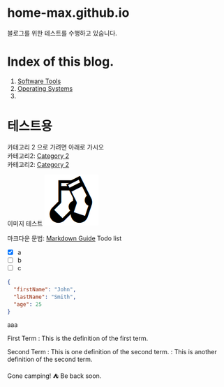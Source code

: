 # home-max.github.io
블로그를 위한 테스트를 수행하고 있숩니다.

# Index of this blog.

1. [Software Tools](./software_tools "https://home-max.github.io/software_tools")
1. [Operating Systems](./operating_systems "https://home-max.github.io/operating_systems")
1. 




# 테스트용

카테고리 2 으로 가려면 아래로 가시오  
카테고리2: [Category 2](./cate2 "category 2 rel")  
카테고리2: [Category 2](https://home-max.github.io/cate2 "category 2 abs")

이미지 테스트 ![이모지_양말](./images/%EC%9D%B4%EB%AA%A8%EC%A7%80_%EC%96%91%EB%A7%90.png)

마크다운 문법: [Markdown Guide](https://www.markdownguide.org/ "markdown guide website")
Todo list
- [x] a
- [ ] b
- [ ] c

```json
{
  "firstName": "John",
  "lastName": "Smith",
  "age": 25
}
```
aaa


First Term
: This is the definition of the first term.

Second Term
: This is one definition of the second term.
: This is another definition of the second term.

Gone camping! :tent: Be back soon.


